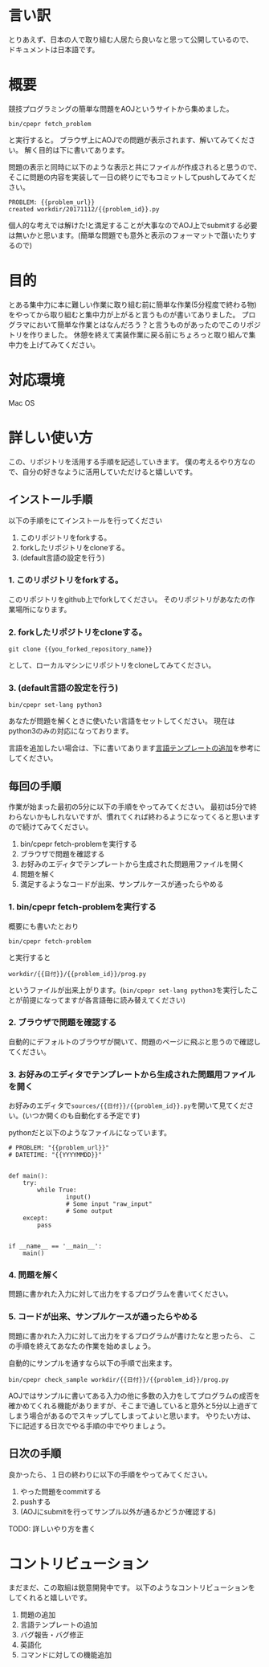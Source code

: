 # 言い訳
とりあえず、日本の人で取り組む人居たら良いなと思って公開しているので、
ドキュメントは日本語です。

# 概要
競技プログラミングの簡単な問題をAOJというサイトから集めました。

```
bin/cpepr fetch_problem
```

と実行すると。
ブラウザ上にAOJでの問題が表示されます、解いてみてください。
解く目的は下に書いてあります。

問題の表示と同時に以下のような表示と共にファイルが作成されると思うので、
そこに問題の内容を実装して一日の終りにでもコミットしてpushしてみてください。

```
PROBLEM: {{problem_url}}
created workdir/20171112/{{problem_id}}.py
```

個人的な考えでは解けた!と満足することが大事なのでAOJ上でsubmitする必要は無いかと思います。(簡単な問題でも意外と表示のフォーマットで躓いたりするので)

# 目的
とある集中力に本に難しい作業に取り組む前に簡単な作業(5分程度で終わる物)をやってから取り組むと集中力が上がると言うものが書いてありました。
プログラマにおいて簡単な作業とはなんだろう？と言うものがあったのでこのリポジトリを作りました。
休憩を終えて実装作業に戻る前にちょろっと取り組んで集中力を上げてみてください。

# 対応環境
Mac OS

# 詳しい使い方

この、リポジトリを活用する手順を記述していきます。
僕の考えるやり方なので、自分の好きなように活用していただけると嬉しいです。


## インストール手順
以下の手順をにてインストールを行ってください

1. このリポジトリをforkする。
2. forkしたリポジトリをcloneする。
3. (default言語の設定を行う)

### 1. このリポジトリをforkする。

このリポジトリをgithub上でforkしてください。
そのリポジトリがあなたの作業場所になります。

### 2. forkしたリポジトリをcloneする。

```
git clone {{you_forked_repository_name}}
```

として、ローカルマシンにリポジトリをcloneしてみてください。

### 3. (default言語の設定を行う)

```
bin/cpepr set-lang python3
```

あなたが問題を解くときに使いたい言語をセットしてください。
現在はpython3のみの対応になっております。

言語を追加したい場合は、下に書いてあります[言語テンプレートの追加]()を参考にしてください。

## 毎回の手順
作業が始まった最初の5分に以下の手順をやってみてください。
最初は5分で終わらないかもしれないですが、慣れてくれば終わるようになってくると思いますので続けてみてください。

1. bin/cpepr fetch-problemを実行する
2. ブラウザで問題を確認する
3. お好みのエディタでテンプレートから生成された問題用ファイルを開く
4. 問題を解く
5. 満足するようなコードが出来、サンプルケースが通ったらやめる

### 1. bin/cpepr fetch-problemを実行する

概要にも書いたとおり

```
bin/cpepr fetch-problem
```

と実行すると

```
workdir/{{日付}}/{{problem_id}}/prog.py
```

というファイルが出来上がります。(`bin/cpepr set-lang python3`を実行したことが前提になってますが各言語毎に読み替えてください)

### 2. ブラウザで問題を確認する

自動的にデフォルトのブラウザが開いて、問題のページに飛ぶと思うので確認してください。

### 3. お好みのエディタでテンプレートから生成された問題用ファイルを開く

お好みのエディタで`sources/{{日付}}/{{problem_id}}.py`を開いて見てください。(いつか開くのも自動化する予定です)

pythonだと以下のようなファイルになっています。

```python3
# PROBLEM: "{{problem_url}}"
# DATETIME: "{{YYYYMMDD}}"


def main():
    try:
        while True:
                input()
                # Some input "raw_input"
                # Some output
    except:
        pass


if __name__ == '__main__':
    main()
```

### 4. 問題を解く

問題に書かれた入力に対して出力をするプログラムを書いてください。

### 5. コードが出来、サンプルケースが通ったらやめる 

問題に書かれた入力に対して出力をするプログラムが書けたなと思ったら、
この手順を終えてあなたの作業を始めましょう。

自動的にサンプルを通すなら以下の手順で出来ます。

```
bin/cpepr check_sample workdir/{{日付}}/{{problem_id}}/prog.py
```

AOJではサンプルに書いてある入力の他に多数の入力をしてプログラムの成否を確かめてくれる機能がありますが、そこまで通していると意外と5分以上過ぎてしまう場合があるのでスキップしてしまってよいと思います。
やりたい方は、下に記述する日次でやる手順の中でやりましょう。

## 日次の手順

良かったら、１日の終わりに以下の手順をやってみてください。

1. やった問題をcommitする
2. pushする
3. (AOJにsubmitを行ってサンプル以外が通るかどうか確認する)

TODO: 詳しいやり方を書く

# コントリビューション

まだまだ、この取組は鋭意開発中です。
以下のようなコントリビューションをしてくれると嬉しいです。

1. 問題の追加
2. 言語テンプレートの追加
3. バグ報告・バグ修正
4. 英語化
5. コマンドに対しての機能追加

